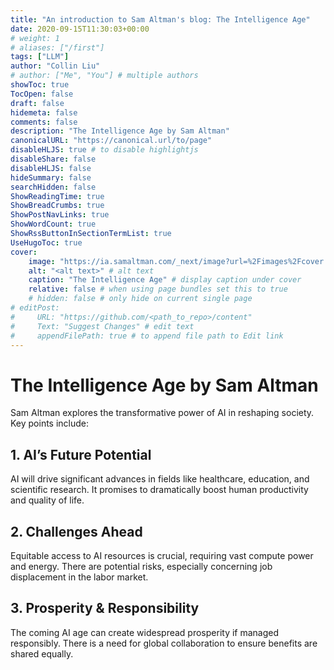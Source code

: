 ```yaml
---
title: "An introduction to Sam Altman's blog: The Intelligence Age"
date: 2020-09-15T11:30:03+00:00
# weight: 1
# aliases: ["/first"]
tags: ["LLM"]
author: "Collin Liu"
# author: ["Me", "You"] # multiple authors
showToc: true
TocOpen: false
draft: false
hidemeta: false
comments: false
description: "The Intelligence Age by Sam Altman"
canonicalURL: "https://canonical.url/to/page"
disableHLJS: true # to disable highlightjs
disableShare: false
disableHLJS: false
hideSummary: false
searchHidden: false 
ShowReadingTime: true
ShowBreadCrumbs: true
ShowPostNavLinks: true
ShowWordCount: true
ShowRssButtonInSectionTermList: true
UseHugoToc: true
cover:
    image: "https://ia.samaltman.com/_next/image?url=%2Fimages%2Fcover.png&w=3840&q=75" # image path/url
    alt: "<alt text>" # alt text
    caption: "The Intelligence Age" # display caption under cover
    relative: false # when using page bundles set this to true
    # hidden: false # only hide on current single page
# editPost:
#     URL: "https://github.com/<path_to_repo>/content"
#     Text: "Suggest Changes" # edit text
#     appendFilePath: true # to append file path to Edit link
---
```

# The Intelligence Age by Sam Altman
Sam Altman explores the transformative power of AI in reshaping society. Key points include:

## 1. AI’s Future Potential
AI will drive significant advances in fields like healthcare, education, and scientific research.
It promises to dramatically boost human productivity and quality of life.
## 2. Challenges Ahead
Equitable access to AI resources is crucial, requiring vast compute power and energy.
There are potential risks, especially concerning job displacement in the labor market.
## 3. Prosperity & Responsibility
The coming AI age can create widespread prosperity if managed responsibly.
There is a need for global collaboration to ensure benefits are shared equally.